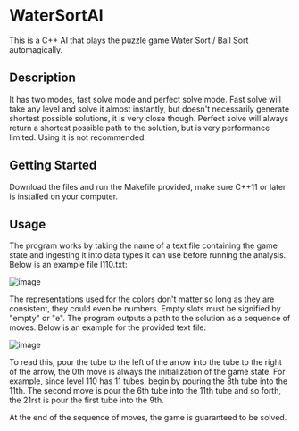 # WaterSortAI
This is a C++ AI that plays the puzzle game Water Sort / Ball Sort automagically.

## Description
It has two modes, fast solve mode and perfect solve mode.
Fast solve will take any level and solve it almost instantly, but doesn't necessarily generate shortest possible solutions, it is very close though.
Perfect solve will always return a shortest possible path to the solution, but is very performance limited. Using it is not recommended.

## Getting Started
Download the files and run the Makefile provided, make sure C++11 or later is installed on your computer. 

## Usage
The program works by taking the name of a text file containing the game state and ingesting it into data types it can use before running the analysis. Below is an example file l110.txt:

![image](https://user-images.githubusercontent.com/17460504/110222671-e6af1380-7ea1-11eb-9127-c215f04ac32d.png)

The representations used for the colors don't matter so long as they are consistent, they could even be numbers. Empty slots must be signified by "empty" or "e".
The program outputs a path to the solution as a sequence of moves. Below is an example for the provided text file:

![image](https://user-images.githubusercontent.com/17460504/110222706-2fff6300-7ea2-11eb-9810-177904fcede1.png)

To read this, pour the tube to the left of the arrow into the tube to the right of the arrow, the 0th move is always the initialization of the game state. 
For example, since level 110 has 11 tubes, begin by pouring the 8th tube into the 11th. The second move is pour the 6th tube into the 11th tube and so forth, the 21rst is pour the first tube into the 9th. 

At the end of the sequence of moves, the game is guaranteed to be solved. 
